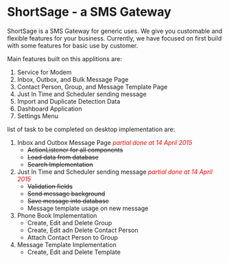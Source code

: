 # ShortSage - a SMS Gateway
ShortSage is a SMS Gateway for generic uses. We give you customable and flexible features for your business.
Currently, we have focused on first build with some features for basic use by customer.

Main features built on this applitions are:
<ol>
<li>Service for Modem</li>
<li>Inbox, Outbox, and Bulk Message Page</li>
<li>Contact Person, Group, and Message Template Page</li>
<li>Just In Time and Scheduler sending message</li>
<li>Import and Duplicate Detection Data</li>
<li>Dashboard Application</li>
<li>Settings Menu</li>
</ol>


list of task to be completed on desktop implementation are:
<ol>
<li>Inbox and Outbox Message Page <em><font color="red">partial done at 14 April 2015</font></em>
<ul>
  <li><del>ActionListener for all components</del></li>
  <li><del>Load data from database</del></li>
  <li><del>Search Implementation</del></li>
</ul>
</li>
<li>Just In Time and Scheduler sending message <em><font color="red">partial done at 14 April 2015</font></em>
<ul>
<li><del>Validation fields</del></li>
<li><del>Send message background</del></li>
<li><del>Save message into database</del></li>
<li>Message template usage on new message</li>
</ul>
</li>
<li>Phone Book Implementation
  <ul>
  <li>Create, Edit and Delete Group</li>
  <li>Create, Edit adn Delete Contact Person</li>
  <li>Attach Contact Person to Group</li>
  </ul>
</li>
<li>Message Template Implementation
  <ul>
  <li>Create, Edit and Delete Template</li>
  </ul>
</li>
</ol>
